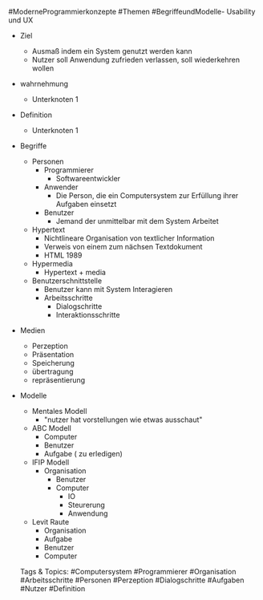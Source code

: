  #ModerneProgrammierkonzepte #Themen #BegriffeundModelle- Usability und UX
  - Ziel
    - Ausmaß indem ein System genutzt werden kann
    - Nutzer soll Anwendung zufrieden verlassen, soll wiederkehren wollen
  - wahrnehmung
    - Unterknoten 1
  - Definition
    - Unterknoten 1
- Begriffe
  - Personen
    - Programmierer
      - Softwareentwickler
    - Anwender
      - Die Person, die ein Computersystem zur Erfüllung ihrer Aufgaben einsetzt
    - Benutzer
      - Jemand der unmittelbar mit dem System Arbeitet
  - Hypertext
    - Nichtlineare Organisation von textlicher Information
    - Verweis von einem zum nächsen Textdokument
    - HTML 1989
  - Hypermedia
    - Hypertext + media
  - Benutzerschnittstelle
    - Benutzer kann mit System Interagieren
    - Arbeitsschritte
      - Dialogschritte
      - Interaktionsschritte
- Medien
  - Perzeption
  - Präsentation
  - Speicherung
  - übertragung
  - repräsentierung
- Modelle
  - Mentales Modell
    - "nutzer hat vorstellungen wie etwas ausschaut"
  - ABC Modell
    - Computer
    - Benutzer
    - Aufgabe ( zu erledigen)
  - IFIP Modell
    - Organisation
      - Benutzer
      - Computer
        - IO
        - Steurerung
        - Anwendung
  - Levit Raute
    - Organisation
    - Aufgabe
    - Benutzer
    - Computer

   Tags & Topics:
   #Computersystem
   #Programmierer
   #Organisation
   #Arbeitsschritte
   #Personen
   #Perzeption
   #Dialogschritte
   #Aufgaben
   #Nutzer
   #Definition